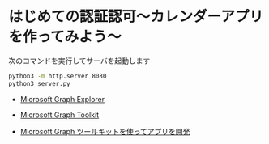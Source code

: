 # はじめての認証認可～カレンダーアプリを作ってみよう～

次のコマンドを実行してサーバを起動します

```bash
python3 -m http.server 8080
python3 server.py
```
* [Microsoft Graph Explorer](https://developer.microsoft.com/ja-jp/graph/graph-explorer)

* [Microsoft Graph Toolkit](https://learn.microsoft.com/ja-jp/graph/toolkit/overview)

* [Microsoft Graph ツールキットを使ってアプリを開発](https://learn.microsoft.com/ja-jp/training/paths/m365-msgraph-toolkit/)

